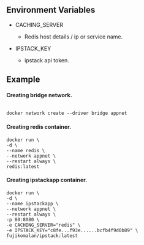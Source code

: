 ## Environment Variables

- CACHING_SERVER
  
  - Redis host details / ip or service name.


- IPSTACK_KEY
  - ipstack api token.


 

## Example

#### Creating bridge network.
```

docker network create --driver bridge appnet
```


#### Creating redis container.

```
docker run \
-d \
--name redis \
--network appnet \
--restart always \
redis:latest
```

#### Creating ipstackapp container.

```
docker run \
-d \
--name ipstackapp \
--network appnet \
--restart always \
-p 80:8080 \
-e CACHING_SERVER="redis" \
-e IPSTACK_KEY="c8fe...f93e......bcfb4f9d0b89" \
fujikomalan/ipstack:latest 

```
